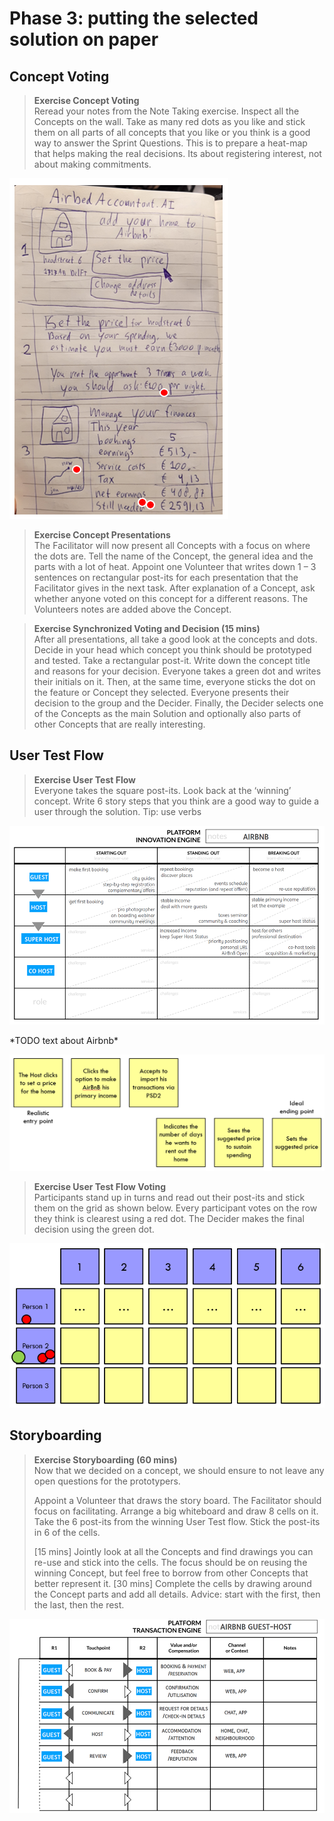 # Phase 3: putting the selected solution on paper

## Concept Voting

> **Exercise Concept Voting**  
> Reread your notes from the Note Taking exercise. Inspect all the Concepts on the wall. Take as many red dots as you like and stick them on all parts of all concepts that you like or you think is a good way to answer the Sprint Questions. This is to prepare a heat-map that helps making the real decisions. Its about registering interest, not about making commitments.

![](../.gitbook/assets/image%20%2818%29.png)

> **Exercise Concept Presentations**  
> The Facilitator will now present all Concepts with a focus on where the dots are. Tell the name of the Concept, the general idea and the parts with a lot of heat. Appoint one Volunteer that writes down 1 – 3 sentences on rectangular post-its for each presentation that the Facilitator gives in the next task. After explanation of a Concept, ask whether anyone voted on this concept for a different reasons. The Volunteers notes are added above the Concept.

> **Exercise Synchronized Voting and Decision \(15 mins\)**  
> After all presentations, all take a good look at the concepts and dots. Decide in your head which concept you think should be prototyped and tested. Take a rectangular post-it. Write down the concept title and reasons for your decision. Everyone takes a green dot and writes their initials on it. Then, at the same time, everyone sticks the dot on the feature or Concept they selected. Everyone presents their decision to the group and the Decider. Finally, the Decider selects one of the Concepts as the main Solution and optionally also parts of other Concepts that are really interesting.

## User Test Flow

> **Exercise User Test Flow**  
> Everyone takes the square post-its. Look back at the ‘winning’ concept. Write 6 story steps that you think are a good way to guide a user through the solution. Tip: use verbs

![](../.gitbook/assets/image%20%283%29.png)

\*TODO text about Airbnb\*

![](../.gitbook/assets/image%20%2812%29.png)

> **Exercise User Test Flow Voting**  
> Participants stand up in turns and read out their post-its and stick them on the grid as shown below. Every participant votes on the row they think is clearest using a red dot. The Decider makes the final decision using the green dot.

![](../.gitbook/assets/image%20%288%29.png)

## Storyboarding

> **Exercise Storyboarding \(60 mins\)**  
> Now that we decided on a concept, we should ensure to not leave any open questions for the prototypers.
>
> Appoint a Volunteer that draws the story board. The Facilitator should focus on facilitating. Arrange a big whiteboard and draw 8 cells on it. Take the 6 post-its from the winning User Test flow. Stick the post-its in 6 of the cells.
>
> \[15 mins\] Jointly look at all the Concepts and find drawings you can re-use and stick into the cells. The focus should be on reusing the winning Concept, but feel free to borrow from other Concepts that better represent it. \[30 mins\] Complete the cells by drawing around the Concept parts and add all details. Advice: start with the first, then the last, then the rest.

![](../.gitbook/assets/image%20%282%29.png)

